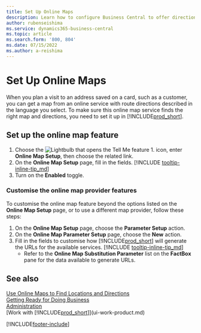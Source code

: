 ```yaml
---
title: Set Up Online Maps
description: Learn how to configure Business Central to offer directions and location information with an online map service.
author: rubenseishima
ms.service: dynamics365-business-central
ms.topic: article
ms.search.form: '800, 804'
ms.date: 07/15/2022
ms.author: a-reishima
---
```

# <a name="set-up-online-maps"></a><a name="set-up-online-maps"></a><a name="set-up-online-maps"></a>Set Up Online Maps

When you plan a visit to an address saved on a card, such as a customer, you can get a map from an online service with route directions described in the language you select. To make sure this online map service finds the right map and directions, you need to set it up in [!INCLUDE[prod_short](includes/prod_short.md)].

## <a name="set-up-the-online-map-feature"></a><a name="set-up-the-online-map-feature"></a><a name="set-up-the-online-map-feature"></a>Set up the online map feature

1. Choose the ![Lightbulb that opens the Tell Me feature 1.](media/ui-search/search_small.png "Tell me what you want to do") icon, enter **Online Map Setup**,  then choose the related link.
2. On the **Online Map Setup** page, fill in the fields. [!INCLUDE [tooltip-inline-tip_md](includes/tooltip-inline-tip_md.md)]
3. Turn on the **Enabled** toggle.

### <a name="customize-the-online-map-provider-features"></a><a name="customize-the-online-map-provider-features"></a><a name="customize-the-online-map-provider-features"></a>Customise the online map provider features

To customise the online map feature beyond the options listed on the **Online Map Setup** page, or to use a different map provider, follow these steps:

1. On the **Online Map Setup** page, choose the **Parameter Setup** action.
2. On the **Online Map Parameter Setup** page, choose the **New** action.
3. Fill in the fields to customise how [!INCLUDE[prod_short](includes/prod_short.md)] will generate the URLs for the available services. [!INCLUDE [tooltip-inline-tip_md](includes/tooltip-inline-tip_md.md)]
   * Refer to the **Online Map Substitution Parameter** list on the **FactBox** pane for the data available to generate URLs.

## <a name="see-also"></a><a name="see-also"></a><a name="see-also"></a>See also

[Use Online Maps to Find Locations and Directions](across-online-maps.md)  
[Getting Ready for Doing Business](ui-get-ready-business.md)  
[Administration](admin-setup-and-administration.md)  
[Work with [!INCLUDE[prod_short](includes/prod_short.md)]](ui-work-product.md)  

[!INCLUDE[footer-include](includes/footer-banner.md)]
